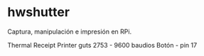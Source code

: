 # hwshutter

Captura, manipulación e impresión en RPi. 

Thermal Receipt Printer guts 2753 - 9600 baudios
Botón - pin 17
